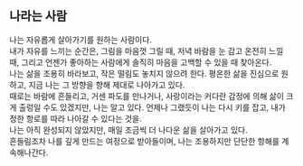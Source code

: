 ## 나라는 사람

나는 자유롭게 살아가기를 원하는 사람이다.  
내가 자유를 느끼는 순간은, 그림을 마음껏 그릴 때, 저녁 바람을 눈 감고 온전히 느낄 때, 그리고 언젠가 좋아하는 사람에게 솔직히 마음을 고백할 수 있을 때 찾아온다.  
나는 삶을 조용히 바라보고, 작은 떨림도 놓치지 않으려 한다. 평온한 삶을 진심으로 원하고, 지금 나는 그 방향을 향해 제대로 나아가고 있다.  
때로는 바람에 흔들리고, 거센 파도를 만나거나, 사랑이라는 커다란 감정에 의해 삶이 크게 출렁일 수도 있겠지만, 나는 알고 있다. 언제나 그랬듯이 나는 다시 키를 잡고, 내가 정한 항로를 따라 나아갈 수 있다는 것을.  
나는 아직 완성되지 않았지만, 매일 조금씩 더 나다운 삶을 살아가고 있다.  
흔들림조차 나를 깊게 만드는 여정으로 받아들이며, 나는 조용하지만 단단한 항해를 계속해나간다.
